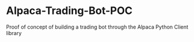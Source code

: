 # Alpaca-Trading-Bot-POC
Proof of concept of building a trading bot through the Alpaca Python Client library
